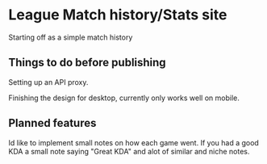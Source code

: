 # League Match history/Stats site

Starting off as a simple match history

## Things to do before publishing

Setting up an API proxy.

Finishing the design for desktop, currently only works well on mobile.

## Planned features

Id like to implement small notes on how each game went. If you had a good KDA a small note saying "Great KDA" and alot of similar and niche notes.

